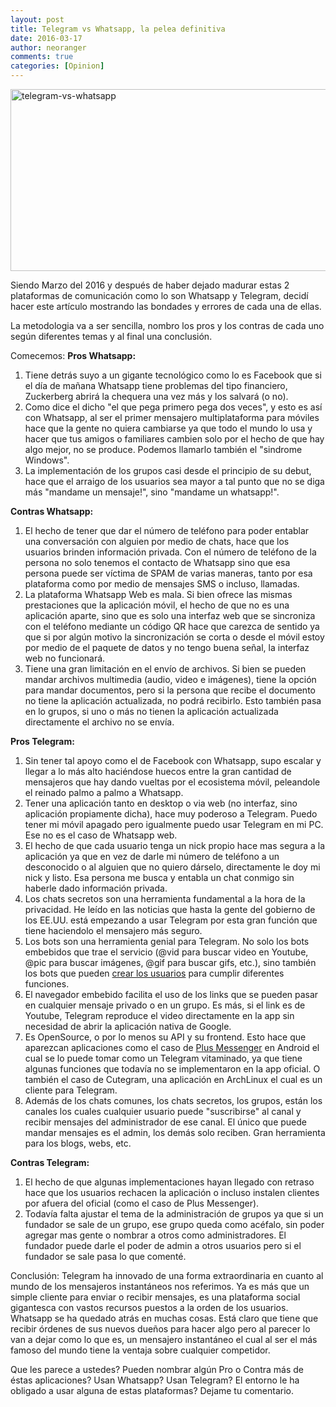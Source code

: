 ```yaml
---
layout: post
title: Telegram vs Whatsapp, la pelea definitiva
date: 2016-03-17
author: neoranger
comments: true
categories: [Opinion]
---
```

<img class="  wp-image-2877 aligncenter" src="https://blogneositelinux.files.wordpress.com/2016/10/telegram-vs-whatsapp.jpg" alt="telegram-vs-whatsapp" width="518" height="291" />

Siendo Marzo del 2016 y después de haber dejado madurar estas 2 plataformas de comunicación como lo son Whatsapp y Telegram, decidí hacer este artículo mostrando las bondades y errores de cada una de ellas.

La metodologia va a ser sencilla, nombro los pros y los contras de cada uno según diferentes temas y al final una conclusión.

Comecemos:
<strong>Pros Whatsapp: </strong>

<ol>
    <li>Tiene detrás suyo a un gigante tecnológico como lo es Facebook que si el día de mañana Whatsapp tiene problemas del tipo financiero, Zuckerberg abrirá la chequera una vez más y los salvará (o no).</li>
    <li>Como dice el dicho "el que pega primero pega dos veces", y esto es así con Whatsapp, al ser el primer mensajero multiplataforma para móviles hace que la gente no quiera cambiarse ya que todo el mundo lo usa y hacer que tus amigos o familiares cambien solo por el hecho de que hay algo mejor, no se produce. Podemos llamarlo también el "sindrome Windows".</li>
    <li>La implementación de los grupos casi desde el principio de su debut, hace que el arraigo de los usuarios sea mayor a tal punto que no se diga más "mandame un mensaje!", sino "mandame un whatsapp!".</li>
</ol>

<strong>Contras Whatsapp:</strong>

<ol>
    <li>El hecho de tener que dar el número de teléfono para poder entablar una conversación con alguien por medio de chats, hace que los usuarios brinden información privada. Con el número de teléfono de la persona no solo tenemos el contacto de Whatsapp sino que esa persona puede ser víctima de SPAM de varias maneras, tanto por esa plataforma como por medio de mensajes SMS o incluso, llamadas.</li>
    <li>La plataforma Whatsapp Web es mala. Si bien ofrece las mismas prestaciones que la aplicación móvil, el hecho de que no es una aplicación aparte, sino que es solo una interfaz web que se sincroniza con el teléfono mediante un código QR hace que carezca de sentido ya que si por algún motivo la sincronización se corta o desde el móvil estoy por medio de el paquete de datos y no tengo buena señal, la interfaz web no funcionará.</li>
    <li>Tiene una gran limitación en el envío de archivos. Si bien se pueden mandar archivos multimedia (audio, video e imágenes), tiene la opción para mandar documentos, pero si la persona que recibe el documento no tiene la aplicación actualizada, no podrá recibirlo. Esto también pasa en lo grupos, si uno o más no tienen la aplicación actualizada directamente el archivo no se envía.</li>
</ol>

<strong>Pros Telegram:</strong>

<ol>
    <li>Sin tener tal apoyo como el de Facebook con Whatsapp, supo escalar y llegar a lo más alto haciéndose huecos entre la gran cantidad de mensajeros que hay dando vueltas por el ecosistema móvil, peleandole el reinado palmo a palmo a Whatsapp.</li>
    <li>Tener una aplicación tanto en desktop o via web (no interfaz, sino aplicación propiamente dicha), hace muy poderoso a Telegram. Puedo tener mi móvil apagado pero igualmente puedo usar Telegram en mi PC. Ese no es el caso de Whatsapp web.</li>
    <li>El hecho de que cada usuario tenga un nick propio hace mas segura a la aplicación ya que en vez de darle mi número de teléfono a un desconocido o al alguien que no quiero dárselo, directamente le doy mi nick y listo. Esa persona me busca y entabla un chat conmigo sin haberle dado información privada.</li>
    <li>Los chats secretos son una herramienta fundamental a la hora de la privacidad. He leído en las noticias que hasta la gente del gobierno de los EE.UU. está empezando a usar Telegram por esta gran función que tiene haciendolo el mensajero más seguro.</li>
    <li>Los bots son una herramienta genial para Telegram. No solo los bots embebidos que trae el servicio (@vid para buscar video en Youtube, @pic para buscar imágenes, @gif para buscar gifs, etc.), sino también los bots que pueden <a href="http://www.neositelinux.com.ar/2015/12/02/techcreando-un-bot-para-telegram/">crear los usuarios</a> para cumplir diferentes funciones.</li>
    <li>El navegador embebido facilita el uso de los links que se pueden pasar en cualquier mensaje privado o en un grupo. Es más, si el link es de Youtube, Telegram reproduce el video directamente en la app sin necesidad de abrir la aplicación nativa de Google.</li>
    <li>Es OpenSource, o por lo menos su API y su frontend. Esto hace que aparezcan aplicaciones como el caso de <a href="https://play.google.com/store/apps/details?id=org.telegram.plus">Plus Messenger</a> en Android el cual se lo puede tomar como un Telegram vitaminado, ya que tiene algunas funciones que todavía no se implementaron en la app oficial. O también el caso de Cutegram, una aplicación en ArchLinux el cual es un cliente para Telegram.</li>
    <li>Además de los chats comunes, los chats secretos, los grupos, están los canales los cuales cualquier usuario puede "suscribirse" al canal y recibir mensajes del administrador de ese canal. El único que puede mandar mensajes es el admin, los demás solo reciben. Gran herramienta para los blogs, webs, etc.</li>
</ol>

<strong>Contras Telegram:</strong>

<ol>
    <li>El hecho de que algunas implementaciones hayan llegado con retraso hace que los usuarios rechacen la aplicación o incluso instalen clientes por afuera del oficial (como el caso de Plus Messenger).</li>
    <li>Todavía falta ajustar el tema de la administración de grupos ya que si un fundador se sale de un grupo, ese grupo queda como acéfalo, sin poder agregar mas gente o nombrar a otros como administradores. El fundador puede darle el poder de admin a otros usuarios pero si el fundador se sale pasa lo que comenté.</li>
</ol>

Conclusión: Telegram ha innovado de una forma extraordinaria en cuanto al mundo de los mensajeros instantáneos nos referimos. Ya es más que un simple cliente para enviar o recibir mensajes, es una plataforma social gigantesca con vastos recursos puestos a la orden de los usuarios.
Whatsapp se ha quedado atrás en muchas cosas. Está claro que tiene que recibir órdenes de sus nuevos dueños para hacer algo pero al parecer lo van a dejar como lo que es, un mensajero instantáneo el cual al ser el más famoso del mundo tiene la ventaja sobre cualquier competidor.

Que les parece a ustedes? Pueden nombrar algún Pro o Contra más de éstas aplicaciones? Usan Whatsapp? Usan Telegram? El entorno le ha obligado a usar alguna de estas plataformas? Dejame tu comentario.
